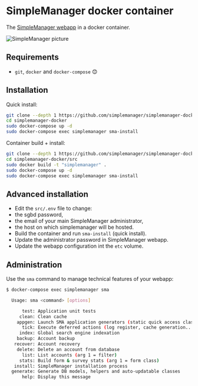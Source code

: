 # SimpleManager docker container

The [SimpleManager webapp](https://www.simplemanager.org) in a docker container.

![SimpleManager picture](https://blog.simplemanager.org/wp-content/uploads/2017/11/sma-factures.png)

## Requirements

* `git`, `docker` and `docker-compose` :blush:

## Installation

Quick install:

```bash
git clone --depth 1 https://github.com/simplemanager/simplemanager-docker
cd simplemanager-docker
sudo docker-compose up -d
sudo docker-compose exec simplemanager sma-install
```

Container build + install:

```bash
git clone --depth 1 https://github.com/simplemanager/simplemanager-docker
cd simplemanager-docker/src
sudo docker build -t "simplemanager" .
sudo docker-compose up -d
sudo docker-compose exec simplemanager sma-install
```

## Advanced installation

* Edit the `src/.env` file to change:
 * the sgbd password,
 * the email of your main SimpleManager administrator,
 * the host on which simplemanager will be hosted.
* Build the container and run `sma-install` (quick install).
* Update the administrator password in SimpleManager webapp.
* Update the webapp configuration int the `etc` volume.

## Administration

Use the `sma` command to manage technical features of your webapp:

```bash
$ docker-compose exec simplemanager sma

  Usage: sma <command> [options]

      test: Application unit tests
     clean: Clean cache
    appgen: Launch SMA application generators (static quick access classes)
      tick: Execute deferred actions (log register, cache generation...)
     index: Global search engine indexation
    backup: Account backup
   recover: Account recovery
    delete: Delete an account from database
      list: List accounts (arg 1 = filter)
     stats: Build form & survey stats (arg 1 = form class)
   install: SimpleManager installation process
  generate: Generate DB models, helpers and auto-updatable classes
      help: Display this message
```

